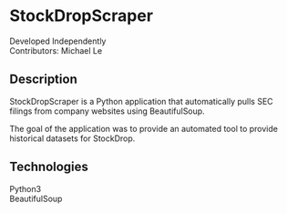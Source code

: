 # StockDropScraper
Developed Independently  
Contributors: Michael Le

## Description
StockDropScraper is a Python application that automatically pulls SEC filings from company websites using BeautifulSoup.
  
The goal of the application was to provide an automated tool to provide historical datasets for StockDrop.
  
## Technologies
Python3  
BeautifulSoup   
